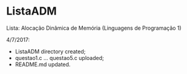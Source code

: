 # ListaADM
Lista: Alocação Dinâmica de Memória (Linguagens de Programação 1)

4/7/2017:
* ListaADM directory created;
* questao1.c ... questao5.c uploaded;
* README.md updated.
